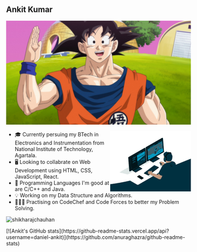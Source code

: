 ## Ankit Kumar

![Goku](/assets/img/goku.jpg "Goku")

<img alt="Coding" src=/assets/img/front.gif align="right"/>

- 🎓 Currently persuing my BTech in Electronics and Instrumentation from National Institute of Technology, Agartala.
- 🖥️ Looking to collabrate on Web Development using HTML, CSS, JavaScript, React.
- 📑 Programming Languages I'm good at are C/C++ and Java.
- 💡 Working on my Data Structure and Algorithms.
- 🧑🏽‍💻 Practising on CodeChef and Code Forces to better my Problem Solving. 

<p align="left"> <img src="https://komarev.com/ghpvc/?username=shikharajchauhan&label=Profile%20views&color=0e75b6&style=flat" alt="shikharajchauhan" /> </p>
[![Ankit's GitHub stats](https://github-readme-stats.vercel.app/api?username=daniel-ankit)](https://github.com/anuraghazra/github-readme-stats)
